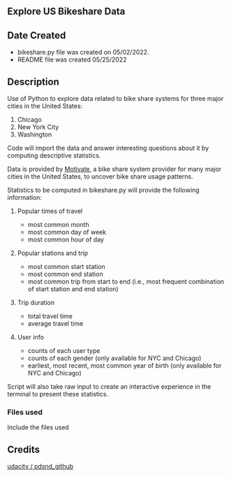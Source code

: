 ## Explore US Bikeshare Data

## Date Created
- bikeshare.py file was created on 05/02/2022.
- README file was created 05/25/2022

## Description
Use of Python to explore data related to bike share systems for three major cities in the United States:
1. Chicago
2. New York City
3. Washington

Code will import the data and answer interesting questions about it by computing descriptive statistics. 

Data is provided by [Motivate](https://www.motivateco.com/), a bike share system provider for many major cities in the United States, to uncover bike share usage patterns. 

Statistics to be computed in bikeshare.py will provide the following information:
1. Popular times of travel 
   - most common month
   - most common day of week
   - most common hour of day

2. Popular stations and trip
   - most common start station
   - most common end station
   - most common trip from start to end (i.e., most frequent combination of start station and end station)

3. Trip duration
   - total travel time
   - average travel time

4. User info
   - counts of each user type
   - counts of each gender (only available for NYC and Chicago)
   - earliest, most recent, most common year of birth (only available for NYC and Chicago)

Script will also take raw input to create an interactive experience in the terminal to present these statistics.

### Files used
Include the files used

## Credits
[udacity / pdsnd_github](https://github.com/udacity/pdsnd_github)